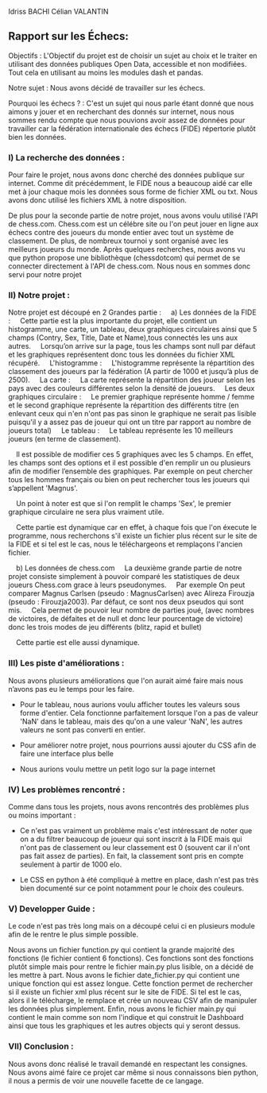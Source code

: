 Idriss BACHI
Célian VALANTIN

## Rapport sur les Échecs:  

Objectifs : L'Objectif du projet est de choisir un sujet au choix et le traiter en utilisant des données publiques Open Data, accessible et non modifiées. Tout cela en utilisant au moins les modules dash et pandas.

Notre sujet : Nous avons décidé de travailler sur les échecs.

Pourquoi les échecs ? : C'est un sujet qui nous parle étant donné que nous aimons y jouer et en recherchant des donnés sur internet, nous nous sommes rendu compte que nous pouvions avoir assez de données pour travailler car la fédération internationale des échecs (FIDE) répertorie plutôt bien les données.


### I) La recherche des données : 

Pour faire le projet, nous avons donc cherché des données publique sur internet. Comme dit précédemment, le FIDE nous a beaucoup aidé car elle met à jour chaque mois les données sous forme de fichier XML ou txt. Nous avons donc utilisé les fichiers XML à notre disposition.

De plus pour la seconde partie de notre projet, nous avons voulu utilisé l'API de chess.com. Chess.com est un célébre site ou l'on peut jouer en ligne aux échecs contre des joueurs du monde entier avec tout un système de classement. De plus, de nombreux tournoi y sont organisé avec les meilleurs joueurs du monde. Après quelques recherches, nous avons vu que python propose une bibliothèque (chessdotcom) qui permet de se connecter directement à l'API de chess.com. Nous nous en sommes donc servi pour notre projet


### II) Notre projet :

Notre projet est découpé en 2 Grandes partie :
    a) Les données de la FIDE : 
    Cette partie est la plus importante du projet, elle contient un histogramme, une carte, un tableau, deux graphiques circulaires ainsi que 5 champs (Contry, Sex, Title, Date et Name),tous connectés les uns aux autres.
    Lorsqu’on arrive sur la page, tous les champs sont null par défaut et les graphiques représentent donc tous les données du fichier XML récupéré.
    L'histogramme :
    L'histogramme représente la répartition des classement des joueurs par la fédération (A partir de 1000 et jusqu’à plus de 2500). 
    La carte : 
    La carte représente la répartition des joueur selon les pays avec des couleurs différentes selon la densité de joueurs.
    Les deux graphiques circulaire :
    Le premier graphique représente homme / femme et le second graphique représente la répartition des différents titre (en enlevant ceux qui n'en n'ont pas pas sinon le graphique ne serait pas lisible puisqu'il y a assez pas de joueur qui ont un titre par rapport au nombre de joueurs total)
    Le tableau : 
    Le tableau représente les 10 meilleurs joueurs (en terme de classement).

    Il est possible de modifier ces 5 graphiques avec les 5 champs. En effet, les champs sont des options et il est possible d'en remplir un ou plusieurs afin de modifier l’ensemble des graphiques. Par exemple on peut chercher tous les hommes français ou bien on peut rechercher tous les joueurs qui s’appellent 'Magnus'.

    Un point à noter est que si l'on remplit le champs 'Sex', le premier graphique circulaire ne sera plus vraiment utile.

    Cette partie est dynamique car en effet, à chaque fois que l'on éxecute le programme, nous recherchons s'il existe un fichier plus récent sur le site de la FIDE et si tel est le cas, nous le téléchargeons et remplaçons l'ancien fichier.

    b) Les données de chess.com
    La deuxième grande partie de notre projet consiste simplement à pouvoir comparé les statistiques de deux joueurs Chess.com grace à leurs pseudonymes.
    Par exemple On peut comparer Magnus Carlsen (pseudo : MagnusCarlsen) avec Alireza Firouzja (pseudo : Firouzja2003). Par défaut, ce sont nos deux pseudos qui sont mis.
    Cela permet de pouvoir leur nombre de parties joué, (avec nombres de victoires, de défaites et de null et donc leur pourcentage de victoire) donc les trois modes de jeu différents (blitz, rapid et bullet)

    Cette partie est elle aussi dynamique.


### III) Les piste d'améliorations :

Nous avons plusieurs améliorations que l'on aurait aimé faire mais nous n’avons pas eu le temps pour les faire.

- Pour le tableau, nous aurions voulu afficher toutes les valeurs sous forme d'entier. Cela fonctionne parfaitement lorsque l'on a pas de valeur 'NaN' dans le tableau, mais des qu'on a une valeur 'NaN', les autres valeurs ne sont pas converti en entier.

- Pour améliorer notre projet, nous pourrions aussi ajouter du CSS afin de faire une interface plus belle

- Nous aurions voulu mettre un petit logo sur la page internet


### IV) Les problèmes rencontré : 

Comme dans tous les projets, nous avons rencontrés des problèmes plus ou moins important : 

- Ce n'est pas vraiment un problème mais c'est intéressant de noter que on a du filtrer beaucoup de joueur qui sont inscrit à la FIDE mais qui n'ont pas de classement ou leur classement est 0 (souvent car il n'ont pas fait assez de parties). En fait, la classement sont pris en compte seulement à partir de 1000 elo.

- Le CSS en python à été compliqué à mettre en place, dash n'est pas très bien documenté sur ce point notamment pour le choix des couleurs.

### V) Developper Guide :

Le code n'est pas très long mais on a découpé celui ci en plusieurs module afin de le rentre le plus simple possible.

Nous avons un fichier function.py qui contient la grande majorité des fonctions (le fichier contient 6 fonctions). Ces fonctions sont des fonctions plutôt simple mais pour rentre le fichier main.py plus lisible, on a décidé de les mettre à part.
Nous avons le fichier date_fichier.py qui contient une unique fonction qui est assez longue. Cette fonction permet de rechercher si il existe un fichier xml plus récent sur le site de FIDE. Si tel est le cas, alors il le télécharge, le remplace et crée un nouveau CSV afin de manipuler les données plus simplement.
Enfin, nous avons le fichier main.py qui contient le main comme son nom l'indique et qui construit le Dashboard ainsi que tous les graphiques et les autres objects qui y seront dessus.

### VII) Conclusion :

Nous avons donc réalisé le travail demandé en respectant les consignes. Nous avons aimé faire ce projet car même si nous connaissons bien python, il nous a permis de voir une nouvelle facette de ce langage.